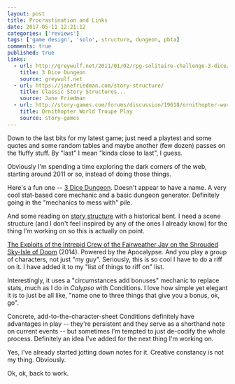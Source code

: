 ```yaml
---
layout: post
title: Procrastination and Links
date: 2017-05-11 12:21:12
categories: ['reviews']
tags: ['game design', 'solo', structure, dungeon, pbta]
comments: true
published: true
links:
  - url: http://greywulf.net/2011/01/02/rpg-solitaire-challenge-3-dice/
    title: 3 Dice Dungeon
    source: greywulf.net
  - url: https://janefriedman.com/story-structure/
    title: Classic Story Structures...
    source: Jane Friedman
  - url: http://story-games.com/forums/discussion/19618/ornithopter-world-troupe-play-powered-by-the-apocalypse
    title: Ornithopter World Troupe Play
    source: story-games
---
```


Down to the last bits for my latest game; just need a playtest and some quotes and some random tables and maybe another (few dozen) passes on the fluffy stuff. By "last" I mean "kinda close to last", I guess.

Obviously I'm spending a time exploring the dark corners of the web, starting around 2011 or so, instead of doing those things.

<!--more-->

Here's a fun one -- [3 Dice Dungeon](http://greywulf.net/2011/01/02/rpg-solitaire-challenge-3-dice/). Doesn't appear to have a name. A very cool stat-based core mechanic and a basic dungeon generator. Definitely going in the "mechanics to mess with" pile.

And some reading on [story structure](https://janefriedman.com/story-structure/) with a historical bent. I need a scene structure (and I don't feel inspired by any of the ones I already know) for the thing I'm working on so this is actually on point.

[The Exploits of the Intrepid Crew of the Fairweather Jay on the Shrouded Sky-Isle of Doom](http://story-games.com/forums/discussion/19618/ornithopter-world-troupe-play-powered-by-the-apocalypse) (2014). Powered by the Apocalypse. And you play a group of characters, not just "my guy". Seriously, this is so cool I have to do a riff on it. I have added it to my "list of things to riff on" list.

Interestingly, it uses a "circumstances add bonuses" mechanic to replace stats, much as I do in *Calypso* with Conditions. I love how simple yet elegant it is to just be all like, "name one to three things that give you a bonus, ok, go".

Concrete, add-to-the-character-sheet Conditions definitely have advantages in play -- they're persistent and they serve as a shorthand note on current events -- but sometimes I'm tempted to just de-codify the whole process. Definitely an idea I've added for the next thing I'm working on.

Yes, I've already started jotting down notes for it. Creative constancy is not my thing. Obviously.

Ok, ok, back to work.
